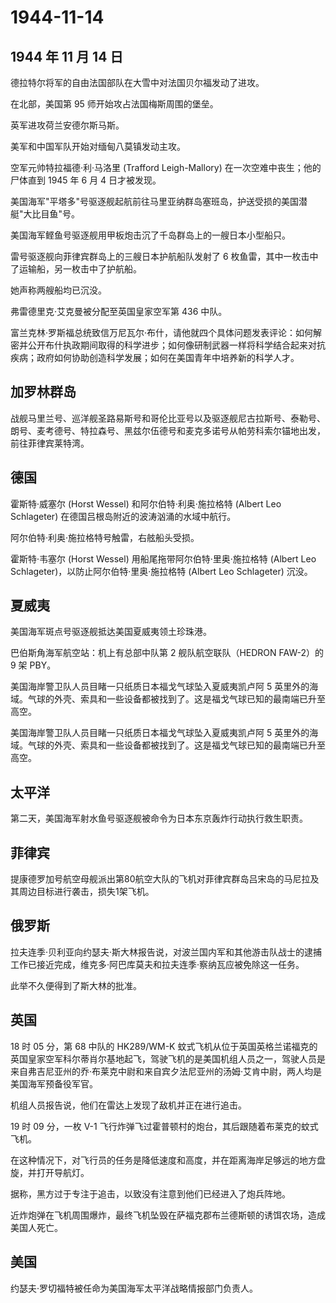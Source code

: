 # 1944-11-14

## 1944 年 11 月 14 日

德拉特尔将军的自由法国部队在大雪中对法国贝尔福发动了进攻。

在北部，美国第 95 师开始攻占法国梅斯周围的堡垒。

英军进攻荷兰安德尔斯马斯。

美军和中国军队开始对缅甸八莫镇发动主攻。

空军元帅特拉福德·利·马洛里 (Trafford Leigh-Mallory)
在一次空难中丧生；他的尸体直到 1945 年 6 月 4 日才被发现。

美国海军"平塔多"号驱逐舰起航前往马里亚纳群岛塞班岛，护送受损的美国潜艇"大比目鱼"号。

美国海军鲣鱼号驱逐舰用甲板炮击沉了千岛群岛上的一艘日本小型船只。

雷号驱逐舰向菲律宾群岛上的三艘日本护航船队发射了 6
枚鱼雷，其中一枚击中了运输船，另一枚击中了护航船。

她声称两艘船均已沉没。

弗雷德里克·艾克曼被分配至英国皇家空军第 436 中队。

富兰克林·罗斯福总统致信万尼瓦尔·布什，请他就四个具体问题发表评论：如何解密并公开布什执政期间取得的科学进步；如何像研制武器一样将科学结合起来对抗疾病；政府如何协助创造科学发展；如何在美国青年中培养新的科学人才。

## 加罗林群岛

战舰马里兰号、巡洋舰圣路易斯号和哥伦比亚号以及驱逐舰尼古拉斯号、泰勒号、朗号、麦考德号、特拉森号、黑兹尔伍德号和麦克多诺号从帕劳科索尔锚地出发，前往菲律宾莱特湾。

## 德国

霍斯特·威塞尔 (Horst Wessel) 和阿尔伯特·利奥·施拉格特 (Albert Leo
Schlageter) 在德国吕根岛附近的波涛汹涌的水域中航行。

阿尔伯特·利奥·施拉格特号触雷，右舷船头受损。

霍斯特·韦塞尔 (Horst Wessel) 用船尾拖带阿尔伯特·里奥·施拉格特 (Albert
Leo Schlageter)，以防止阿尔伯特·里奥·施拉格特 (Albert Leo Schlageter)
沉没。

## 夏威夷

美国海军斑点号驱逐舰抵达美国夏威夷领土珍珠港。

巴伯斯角海军航空站：机上有总部中队第 2 舰队航空联队（HEDRON FAW-2）的 9
架 PBY。

美国海岸警卫队人员目睹一只纸质日本福戈气球坠入夏威夷凯卢阿 5
英里外的海域。气球的外壳、索具和一些设备都被找到了。这是福戈气球已知的最南端已升至高空。

美国海岸警卫队人员目睹一只纸质日本福戈气球坠入夏威夷凯卢阿 5
英里外的海域。气球的外壳、索具和一些设备都被找到了。这是福戈气球已知的最南端已升至高空。

## 太平洋

第二天，美国海军射水鱼号驱逐舰被命令为日本东京轰炸行动执行救生职责。

## 菲律宾

提康德罗加号航空母舰派出第80航空大队的飞机对菲律宾群岛吕宋岛的马尼拉及其周边目标进行袭击，损失1架飞机。

## 俄罗斯

拉夫连季·贝利亚向约瑟夫·斯大林报告说，对波兰国内军和其他游击队战士的逮捕工作已接近完成，维克多·阿巴库莫夫和拉夫连季·察纳瓦应被免除这一任务。

此举不久便得到了斯大林的批准。

## 英国

18 时 05 分，第 68 中队的 HK289/WM-K
蚊式飞机从位于英国英格兰诺福克的英国皇家空军科尔蒂肖尔基地起飞，驾驶飞机的是美国机组人员之一，驾驶人员是来自弗吉尼亚州的乔·布莱克中尉和来自宾夕法尼亚州的汤姆·艾肯中尉，两人均是美国海军预备役军官。

机组人员报告说，他们在雷达上发现了敌机并正在进行追击。

19 时 09 分，一枚 V-1
飞行炸弹飞过霍普顿村的炮台，其后跟随着布莱克的蚊式飞机。

在这种情况下，对飞行员的任务是降低速度和高度，并在距离海岸足够远的地方盘旋，并打开导航灯。

据称，黑方过于专注于追击，以致没有注意到他们已经进入了炮兵阵地。

近炸炮弹在飞机周围爆炸，最终飞机坠毁在萨福克郡布兰德斯顿的诱饵农场，造成美国人死亡。

## 美国

约瑟夫·罗切福特被任命为美国海军太平洋战略情报部门负责人。

